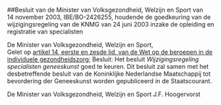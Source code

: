 <meta http-equiv='Content-Type' content='text/html; charset=utf-8' />

##Besluit van de Minister van Volksgezondheid, Welzijn en Sport van 14 november 2003, IBE/BO-2426255, houdende de goedkeuring van de wijzigingsregeling van de KNMG van 24 juni 2003 inzake de opleiding en registratie van specialisten

De Minister van Volksgezondheid, Welzijn en Sport,  
Gelet op [artikel 14, eerste en zesde lid, van de Wet op de beroepen in de individuele gezondheidszorg](../../../../../../wet/wet/op/de/beroepen/in/de/individuele/gezondheidszorg/BWBR0006251/README.md);
Besluit:    Het besluit *Wijzigingsregeling specialisten geneeskunst* goed te keuren.    Dit besluit zal samen met het desbetreffende besluit van de Koninklijke Nederlandse Maatschappij tot bevordering der Geneeskunst worden gepubliceerd in de Staatscourant.   

De 
Minister van Volksgezondheid, Welzijn en Sport 
J.F. Hoogervorst      
